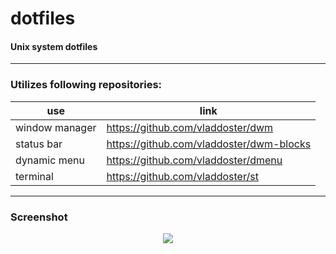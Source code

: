 # dotfiles

#### Unix system dotfiles

---

### Utilizes following repositories:

|       use      |                 link                     |
| -------------- | ---------------------------------------- |
| window manager | https://github.com/vladdoster/dwm        |
|   status bar   | https://github.com/vladdoster/dwm-blocks |
|  dynamic menu  | https://github.com/vladdoster/dmenu      |
|    terminal    | https://github.com/vladdoster/st         |

---

### Screenshot

<div align=center>

<img src="https://github.com/vladdoster/dotfiles/blob/master/.config/assets/system_screenshot.png" data-canonical-src="https://github.com/vladdoster/dotfiles/blob/master/.config/assets/system_screenshot.png"/>

</div>
